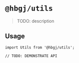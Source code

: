 # `@hbgj/utils`

> TODO: description

## Usage

```
import Utils from '@hbgj/utils';

// TODO: DEMONSTRATE API
```
